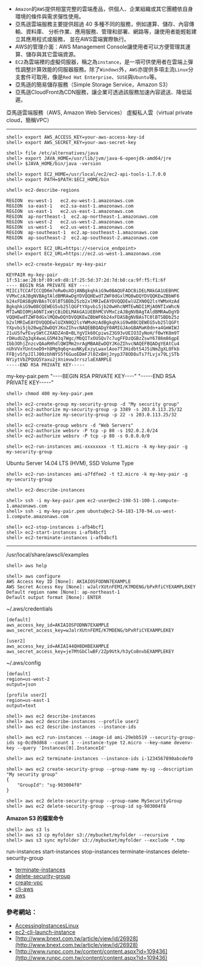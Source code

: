 - `Amazon`的`AWS`提供相當完整的雲端產品，供個人、企業組織或其它團體依自身環境的條件與需求彈性使用。
- 亞馬遜雲端服務主要提供超過 40 多種不同的服務，例如運算、儲存、內容傳輸、資料庫、 分析作業、應用服務、管理和部署、網路等，讓使用者能輕鬆建立其應用程式或服務， 並在AWS雲端實際執行。
- AWS的管理介面：AWS Management Console讓使用者可以方便管理其運算、儲存與其它雲端資源。
- `EC2`為雲端裡的虛擬伺服器，稱之為`instance`，是一項可供使用者在雲端上彈性調整計算效能的伺服器服務。除了`Windows`外，`AWS`亦提供多項主流`Linux`分支套件可取用，像是`Red Hat Enterprise`、`SUSE`與`Ubuntu`等。
- 亞馬遜的簡易儲存服務（Simple Storage Service，Amazon S3）
- 亞馬遜CloudFront為CDN服務，讓企業可透過該服務加速內容遞送、降低延遲。

亞馬遜雲端服務（AWS, Amazon Web Services）
虛擬私人雲（virtual private cloud，簡稱VPC）

---

```console
shell> export AWS_ACCESS_KEY=your-aws-access-key-id
shell> export AWS_SECRET_KEY=your-aws-secret-key
```

```console
shell> file /etc/alternatives/java
shell> export JAVA_HOME=/usr/lib/jvm/java-6-openjdk-amd64/jre
shell> $JAVA_HOME/bin/java -version
```
```console
shell> export EC2_HOME=/usr/local/ec2/ec2-api-tools-1.7.0.0
shell> export PATH=$PATH:$EC2_HOME/bin
```
```console
shell> ec2-describe-regions

REGION	eu-west-1	ec2.eu-west-1.amazonaws.com
REGION	sa-east-1	ec2.sa-east-1.amazonaws.com
REGION	us-east-1	ec2.us-east-1.amazonaws.com
REGION	ap-northeast-1	ec2.ap-northeast-1.amazonaws.com
REGION	us-west-2	ec2.us-west-2.amazonaws.com
REGION	us-west-1	ec2.us-west-1.amazonaws.com
REGION	ap-southeast-1	ec2.ap-southeast-1.amazonaws.com
REGION	ap-southeast-2	ec2.ap-southeast-2.amazonaws.com
```
```console
shell> export EC2_URL=https://<service_endpoint>  
shell> export EC2_URL=https://ec2.us-west-1.amazonaws.com
```

```console
shell> ec2-create-keypair my-key-pair

KEYPAIR	my-key-pair	1f:51:ae:28:bf:89:e9:d8:1f:25:5d:37:2d:7d:b8:ca:9f:f5:f1:6f
---- BEGIN RSA PRIVATE KEY ----
MIICiTCCAfICCQD6m7oRw0uXOjANBgkqhkiG9w0BAQUFADCBiDELMAkGA1UEBhMC
VVMxCzAJBgNVBAgTAldBMRAwDgYDVQQHEwdTZWF0dGxlMQ8wDQYDVQQKEwZBbWF6
b24xFDASBgNVBAsTC0lBTSBDb25zb2xlMRIwEAYDVQQDEwlUZXN0Q2lsYWMxHzAd
BgkqhkiG9w0BCQEWEG5vb25lQGFtYXpvbi5jb20wHhcNMTEwNDI1MjA0NTIxWhcN
MTIwNDI0MjA0NTIxWjCBiDELMAkGA1UEBhMCVVMxCzAJBgNVBAgTAldBMRAwDgYD
VQQHEwdTZWF0dGxlMQ8wDQYDVQQKEwZBbWF6b24xFDASBgNVBAsTC0lBTSBDb25z
b2xlMRIwEAYDVQQDEwlUZXN0Q2lsYWMxHzAdBgkqhkiG9w0BCQEWEG5vb25lQGFt
YXpvbi5jb20wgZ8wDQYJKoZIhvcNAQEBBQADgY0AMIGJAoGBAMaK0dn+a4GmWIWJ
21uUSfwfEvySWtC2XADZ4nB+BLYgVIk60CpiwsZ3G93vUEIO3IyNoH/f0wYK8m9T
rDHudUZg3qX4waLG5M43q7Wgc/MbQITxOUSQv7c7ugFFDzQGBzZswY6786m86gpE
Ibb3OhjZnzcvQAaRHhdlQWIMm2nrAgMBAAEwDQYJKoZIhvcNAQEFBQADgYEAtCu4
nUhVVxYUntneD9+h8Mg9q6q+auNKyExzyLwaxlAoo7TJHidbtS4J5iNmZgXL0Fkb
FFBjvSfpJIlJ00zbhNYS5f6GuoEDmFJl0ZxBHjJnyp378OD8uTs7fLvjx79LjSTb
NYiytVbZPQUQ5Yaxu2jXnimvw3rrszlaEXAMPLE
-----END RSA PRIVATE KEY-----
```

my-key-pair.pem
"----BEGIN RSA PRIVATE KEY----"
"-----END RSA PRIVATE KEY-----" 
```console
shell> chmod 400 my-key-pair.pem
```
```console
shell> ec2-create-group my-security-group -d "My security group"
shell> ec2-authorize my-security-group -p 3389 -s 203.0.113.25/32
shell> ec2-authorize my-security-group -p 22 -s 203.0.113.25/32
```
```console
shell> ec2-create-group websrv -d "Web Servers"
shell> ec2-authorize websrv -P tcp -p 80 -s 192.0.2.0/24
shell> ec2-authorize websrv -P tcp -p 80 -s 0.0.0.0/0
```
```console
shell> ec2-run-instances ami-xxxxxxxx -t t1.micro -k my-key-pair -g my-security-group
```

Ubuntu Server 14.04 LTS (HVM), SSD Volume Type
```console
shell> ec2-run-instances ami-a7fdfee2 -t t2.micro -k my-key-pair -g my-security-group
```
```console
shell> ec2-describe-instances
```
```console
shell> ssh -i my-key-pair.pem ec2-user@ec2-198-51-100-1.compute-1.amazonaws.com
shell> ssh -i my-key-pair.pem ubuntu@ec2-54-183-170-94.us-west-1.compute.amazonaws.com
```
```console
shell> ec2-stop-instances i-afb4bcf1
shell> ec2-start-instances i-afb4bcf1
shell> ec2-terminate-instances i-afb4bcf1
```

---


/usr/local/share/awscli/examples

```console
shell> aws help
```

```console
shell> aws configure
AWS Access Key ID [None]: AKIAIOSFODNN7EXAMPLE
AWS Secret Access Key [None]: wJalrXUtnFEMI/K7MDENG/bPxRfiCYEXAMPLEKEY
Default region name [None]: ap-northeast-1
Default output format [None]: ENTER
```

~/.aws/credentials
```
[default]
aws_access_key_id=AKIAIOSFODNN7EXAMPLE
aws_secret_access_key=wJalrXUtnFEMI/K7MDENG/bPxRfiCYEXAMPLEKEY

[user2]
aws_access_key_id=AKIAI44QH8DHBEXAMPLE
aws_secret_access_key=je7MtGbClwBF/2Zp9Utk/h3yCo8nvbEXAMPLEKEY
```

~/.aws/config
```
[default]
region=us-west-2
output=json

[profile user2]
region=us-east-1
output=text

```

```console
shell> aws ec2 describe-instances
shell> aws ec2 describe-instances --profile user2
shell> aws ec2 describe-instances --instance-ids 

shell> aws ec2 run-instances --image-id ami-29ebb519 --security-group-ids sg-0cd9dd68 --count 1 --instance-type t2.micro --key-name devenv-key --query 'Instances[0].InstanceId'

shell> aws ec2 terminate-instances --instance-ids i-1234567890abcdef0
```

```console
shell> aws ec2 create-security-group --group-name my-sg --description "My security group"
{
    "GroupId": "sg-903004f8"
}

shell> aws ec2 delete-security-group --group-name MySecurityGroup
shell> aws ec2 delete-security-group --group-id sg-903004f8

```



**Amazon S3 的檔案命令**
```console
shell> aws s3 ls
shell> aws s3 cp myfolder s3://mybucket/myfolder --recursive
shell> aws s3 sync myfolder s3://mybucket/myfolder --exclude *.tmp

````


run-instances
start-instances
stop-instances
terminate-instances
delete-security-group

- [terminate-instances](http://docs.aws.amazon.com/cli/latest/reference/ec2/terminate-instances.html)
- [delete-security-group](http://docs.aws.amazon.com/cli/latest/reference/ec2/delete-security-group.html)
- [create-vpc](http://docs.aws.amazon.com/cli/latest/reference/ec2/create-vpc.html)
- [cli-aws](http://docs.aws.amazon.com/cli/latest/reference/index.html#cli-aws)
- [aws](https://aws.amazon.com/tw/cli/)

###  參考網站：
- [AccessingInstancesLinux](http://docs.aws.amazon.com/AWSEC2/latest/UserGuide/AccessingInstancesLinux.html)
- [ec2-cli-launch-instance](http://docs.aws.amazon.com/AWSEC2/latest/CommandLineReference/ec2-cli-launch-instance.html)
- [http://www.bnext.com.tw/article/view/id/26928](http://www.bnext.com.tw/article/view/id/26928)
- [http://www.runpc.com.tw/content/content.aspx?id=109436](http://www.runpc.com.tw/content/content.aspx?id=109436)
